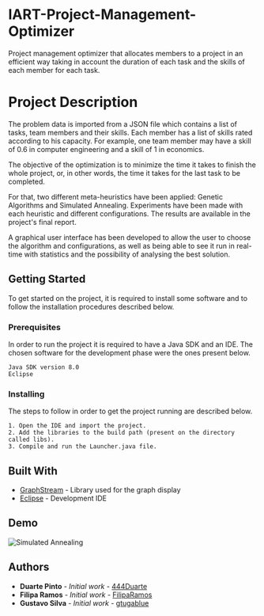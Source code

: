 # IART-Project-Management-Optimizer

Project management optimizer that allocates members to a project in an efficient way taking in account the duration of each task and the skills of each member for each task.

# Project Description

The problem data is imported from a JSON file which contains a list of tasks, team members and their skills. Each member has a list of skills rated according to his capacity. For example, one team member may have a skill of 0.6 in computer engineering and a skill of 1 in economics.

The objective of the optimization is to minimize the time it takes to finish the whole project, or, in other words, the time it takes for the last task to be completed.

For that, two different meta-heuristics have been applied: Genetic Algorithms and Simulated Annealing. Experiments have been made with each heuristic and different configurations. The results are available in the project's final report.

A graphical user interface has been developed to allow the user to choose the algorithm and configurations, as well as being able to see it run in real-time with statistics and the possibility of analysing the best solution.

## Getting Started

To get started on the project, it is required to install some software and to follow the installation procedures described below.

### Prerequisites

In order to run the project it is required to have a Java SDK and an IDE. The chosen software for the development phase were the ones present below.

```
Java SDK version 8.0
Eclipse
```

### Installing

The steps to follow in order to get the project running are described below.

```
1. Open the IDE and import the project.
2. Add the libraries to the build path (present on the directory called libs).
3. Compile and run the Launcher.java file.
```

## Built With

* [GraphStream](http://graphstream-project.org/) - Library used for the graph display
* [Eclipse](https://eclipse.org/) - Development IDE

## Demo

![Simulated Annealing](https://raw.githubusercontent.com/gtugablue/Project-Management-Optimizer/master/final%20report/images/sa_result_exp1.png)

## Authors

* **Duarte Pinto** - *Initial work* - [444Duarte](https://github.com/444Duarte)
* **Filipa Ramos** - *Initial work* - [FilipaRamos](https://github.com/FilipaRamos)
* **Gustavo Silva** - *Initial work* - [gtugablue](https://github.com/gtugablue)
